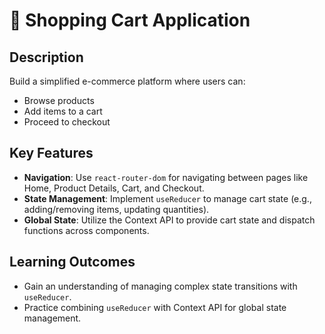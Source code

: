 # 🛒 Shopping Cart Application

## Description

Build a simplified e-commerce platform where users can:

- Browse products
- Add items to a cart
- Proceed to checkout

## Key Features

- **Navigation**: Use `react-router-dom` for navigating between pages like Home, Product Details, Cart, and Checkout.
- **State Management**: Implement `useReducer` to manage cart state (e.g., adding/removing items, updating quantities).
- **Global State**: Utilize the Context API to provide cart state and dispatch functions across components.

## Learning Outcomes

- Gain an understanding of managing complex state transitions with `useReducer`.
- Practice combining `useReducer` with Context API for global state management.

<!-- https://www.behance.net/gallery/221164361/Furniture-Customisation-Web-App-Vero?tracking_source=search_projects|ecommerce+web+design&l=1https://www.behance.net/gallery/221164361/Furniture-Customisation-Web-App-Vero?tracking_source=search_projects|ecommerce+web+design&l=1 -->

<!-- https://undraw.co/illustrations/15 -->
<!-- `https://calltoinspiration.com`/ -->
<!-- https://lookup.design/ -->

<!-- roadmap.sh -->
